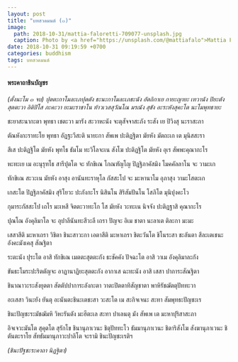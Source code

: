 ```yaml
---
layout: post
title: "บทสวดมนต์ (๓)"
image:
  path: 2018-10-31/mattia-faloretti-709077-unsplash.jpg
  caption: Photo by <a href="https://unsplash.com/@mattiafalo">Mattia Faloretti</a> on <a href="https://unsplash.com/">Unsplash</a>
date: 2018-10-31 09:19:59 +0700
categories: buddhism
tags: บทสวดมนต์
---
```

#### พระคาถาชินบัญชร
*(ตั้งนะโม ๓ จบ) ปุตตะกาโมละเภปุตตัง ธะนะกาโมละเภธะนัง อัตถิกาเย กายะญายะ เทวานัง ปิยะตัง สุตตะวา อิติปิโส ภะคะวา ยะมะราชาโน ท้าวเวสสุวัณโณ มรณัง สุขัง อะระหังสุคะโต นะโมพุทธายะ*

ชะยาสะนากะตา พุทธา เชตะวา มารัง สะวาหะนัง จะตุสัจจาสะภัง ระสัง เย ปิวิงสุ นะราสะภา

ตัณหังกะราทะโย พุทธา อัฏฐะวีสะติ นายะกา สัพเพ ปะติฏฐิตา มัยหัง มัตถะเก เต มุนิสสะรา

สีเส ปะติฏฐิโต มัยหัง พุทโธ ธัมโม ทะวิโลจะเน สังโฆ ปะติฏฐิโต มัยหัง อุเร สัพพะคุณากะโร

หะทะเย เม อะนุรุทโธ สารีปุตโต จะ ทักขิเณ โกณฑัญโญ ปิฏฐิภาคัสมิง โมคคัลลาโน จะ วามะเก

ทักขิเณ สะวะเน มัยหัง อาสุง อานันทะราหุโล กัสสะโป จะ มะหานาโม อุภาสุง วามะโสตะเก

เกสะโต ปิฏฐิภาคัสมิง สุริโยวะ ปะภังกะโร นิสินโน สิริสัมปันโน โสภิโต มุนิปุงคะโว

กุมาระกัสสะโป เถโร มะเหสี จิตตะวาทะโก โส มัยหัง วะทะเน นิจจัง ปะติฏฐาสิ คุณากะโร

ปุณโณ อังคุลิมาโล จะ อุปาลีนันทะสีวะลี เถรา ปัญจะ อิเม ชาตา นะลาเต ติละกา มะมะ

เสสาสีติ มะหาเถรา วิชิตา ชินะสาวะกา เอตาสีติ มะหาเถรา ชิตะวันโต ชิโนระสา ชะลันตา สีละเตเชนะ อังคะมังเคสุ สัณฐิตา

ระตะนัง ปุระโต อาสิ ทักขิเณ เมตตะสุตตะกัง ธะชัคคัง ปัจฉะโต อาสิ วาเม อังคุลิมาละกัง

ขันธะโมระปะริตตัญจะ อาฏานาฏิยะสุตตะกัง อากาเส ฉะทะนัง อาสิ เสสา ปาการะสัณฐิตา

ชินาณาวะระสังยุตตา สัตตัปปาการะลังกะตา วาตะปิตตาทิสัญชาตา พาหิรัชฌัตตุปัททะวา

อะเสสา วินะยัง ยันตุ อะนันตะชินะเตชะสา วะสะโต เม สะกิจเจนะ สะทา สัมพุทธะปัญชะเร

ชินะปัญชะระมัชฌัมหิ วิหะรันตัง มะฮีตะเล สะทา ปาเลนตุ มัง สัพเพ เต มะหาปุริสาสะภา

อิจเจวะมันโต สุคุตโต สุรักโข ชินานุภาเวนะ ชิตุปัททะโว ธัมมานุภาเวนะ ชิตาริสังโฆ สังฆานุภาเวนะ ชิตันตะราโย สัทธัมมานุภาวะปาลิโต จะรามิ ชินะปัญชะเรติฯ

*(ชินะปัฐชะระคาถา นิฏฐิตา)*
